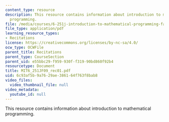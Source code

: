 ```yaml
---
content_type: resource
description: This resource contains information about introduction to mathematical
  programming.
file: /media/courses/6-251j-introduction-to-mathematical-programming-fall-2009/6c93af5b9a7629ae386164f763f8bab8_MIT6_251JF09_rec01.pdf
file_type: application/pdf
learning_resource_types:
- Recitations
license: https://creativecommons.org/licenses/by-nc-sa/4.0/
ocw_type: OCWFile
parent_title: Recitations
parent_type: CourseSection
parent_uid: e55bbc29-f959-930f-f319-90bd860f92b4
resourcetype: Document
title: MIT6_251JF09_rec01.pdf
uid: 6c93af5b-9a76-29ae-3861-64f763f8bab8
video_files:
  video_thumbnail_file: null
video_metadata:
  youtube_id: null
---
```

This resource contains information about introduction to mathematical programming.